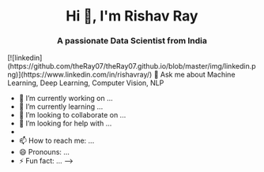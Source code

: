 <h1 align="center"> Hi 👋, I'm Rishav Ray</h1>
<h3 align="center">A passionate Data Scientist from India</h3>
[![linkedin](https://github.com/theRay07/theRay07.github.io/blob/master/img/linkedin.png)](https://www.linkedin.com/in/rishavray/)
💬 Ask me about Machine Learning, Deep Learning, Computer Vision, NLP


- 🔭 I’m currently working on ...
- 🌱 I’m currently learning ...
- 👯 I’m looking to collaborate on ...
- 🤔 I’m looking for help with ...
- 
- 📫 How to reach me: ...
- 😄 Pronouns: ...
- ⚡ Fun fact: ...
-->

